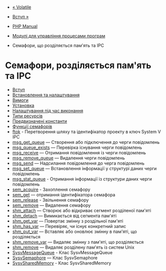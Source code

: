 - [« Volatile](class.volatile.md)
- [Вступ »](intro.sem.md)

- [PHP Manual](index.md)
- [Модулі для управління процесами програм](refs.fileprocess.process.md)
- Семафори, що розділяється пам'ять та IPC

# Семафори, розділяється пам'ять та IPC

- [Вступ](intro.sem.md)
- [Встановлення та налаштування](sem.setup.md)
- [Вимоги](sem.requirements.md)
- [Установка](sem.installation.md)
- [Налаштування під час виконання](sem.configuration.md)
- [Типи ресурсів](sem.resources.md)
- [Предвизначені константи](sem.constants.md)
- [Функції семафорів](ref.sem.md)
- [ftok](function.ftok.md) - Перетворення шляху та
ідентифікатор проекту в ключ System V IPC
- [msg_get_queue](function.msg-get-queue.md) — Створення або
підключення до черги повідомлень
- [msg_queue_exists](function.msg-queue-exists.md) — Перевірка
існування черги повідомлень
- [msg_receive](function.msg-receive.md) — Отримання повідомлення
із черги повідомлень
- [msg_remove_queue](function.msg-remove-queue.md) — Видалення
черги повідомлень
- [msg_send](function.msg-send.md) — Надсилання повідомлення до
черга повідомлень
- [msg_set_queue](function.msg-set-queue.md) — Встановлення
інформації у структурі даних черги повідомлень
- [msg_stat_queue](function.msg-stat-queue.md) - Отримання
інформації із структури даних черги повідомлень
- [sem_acquire](function.sem-acquire.md) - Захоплення семафору
- [sem_get](function.sem-get.md) — отримання ідентифікатора
семафора
- [sem_release](function.sem-release.md) - Звільнення семафору
- [sem_remove](function.sem-remove.md) — Видалення семафору
- [shm_attach](function.shm-attach.md) — Створює або відкриває
сегмент розділеної пам'яті
- [shm_detach](function.shm-detach.md) — Вимикається від сегмента
пам'яті
- [shm_get_var](function.shm-get-var.md) — Повертає змінну
з роздільної пам'яті
- [shm_has_var](function.shm-has-var.md) — Перевіряє, чи існує
конкретний запис
- [shm_put_var](function.shm-put-var.md) — Вставляє або
оновлює змінну в пам'яті, що розділяється
- [shm_remove_var](function.shm-remove-var.md) — Видаляє
змінну з пам'яті, що розділяється
- [shm_remove](function.shm-remove.md) — Видаляє розділену
пам'ять із систем Unix
- [SysvMessageQueue](class.sysvmessagequeue.md) - Клас
SysvMessageQueue
- [SysvSemaphore](class.sysvsemaphore.md) — Клас SysvSemaphore
- [SysvSharedMemory](class.sysvsharedmemory.md) - Клас
SysvSharedMemory
